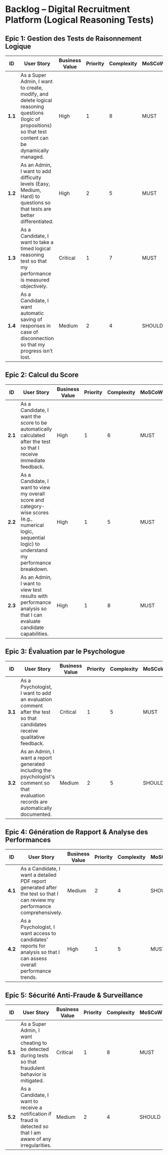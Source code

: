 # Backlog – Digital Recruitment Platform (Logical Reasoning Tests)

## Epic 1: Gestion des Tests de Raisonnement Logique

| **ID** | **User Story** | **Business Value** | **Priority** | **Complexity** | **MoSCoW** |
|--------|----------------|--------------------|--------------|----------------|------------|
| **1.1** | As a Super Admin, I want to create, modify, and delete logical reasoning questions (logic of propositions) so that test content can be dynamically managed. | High | 1 | 8 | MUST |
| **1.2** | As an Admin, I want to add difficulty levels (Easy, Medium, Hard) to questions so that tests are better differentiated. | High | 2 | 5 | MUST |
| **1.3** | As a Candidate, I want to take a timed logical reasoning test so that my performance is measured objectively. | Critical | 1 | 7 | MUST |
| **1.4** | As a Candidate, I want automatic saving of responses in case of disconnection so that my progress isn’t lost. | Medium | 2 | 4 | SHOULD |

## Epic 2: Calcul du Score

| **ID** | **User Story** | **Business Value** | **Priority** | **Complexity** | **MoSCoW** |
|--------|----------------|--------------------|--------------|----------------|------------|
| **2.1** | As a Candidate, I want the score to be automatically calculated after the test so that I receive immediate feedback. | High | 1 | 6 | MUST |
| **2.2** | As a Candidate, I want to view my overall score and category-wise scores (e.g., numerical logic, sequential logic) to understand my performance breakdown. | High | 1 | 5 | MUST |
| **2.3** | As an Admin, I want to view test results with performance analysis so that I can evaluate candidate capabilities. | High | 1 | 8 | MUST |

## Epic 3: Évaluation par le Psychologue

| **ID** | **User Story** | **Business Value** | **Priority** | **Complexity** | **MoSCoW** |
|--------|----------------|--------------------|--------------|----------------|------------|
| **3.1** | As a Psychologist, I want to add an evaluation comment after the test so that candidates receive qualitative feedback. | Critical | 1 | 5 | MUST |
| **3.2** | As an Admin, I want a report generated including the psychologist's comment so that evaluation records are automatically documented. | Medium | 2 | 5 | SHOULD |

## Epic 4: Génération de Rapport & Analyse des Performances

| **ID** | **User Story** | **Business Value** | **Priority** | **Complexity** | **MoSCoW** |
|--------|----------------|--------------------|--------------|----------------|------------|
| **4.1** | As a Candidate, I want a detailed PDF report generated after the test so that I can review my performance comprehensively. | Medium | 2 | 4 | SHOULD |
| **4.2** | As a Psychologist, I want access to candidates’ reports for analysis so that I can assess overall performance trends. | High | 1 | 5 | MUST |

## Epic 5: Sécurité Anti-Fraude & Surveillance

| **ID** | **User Story** | **Business Value** | **Priority** | **Complexity** | **MoSCoW** |
|--------|----------------|--------------------|--------------|----------------|------------|
| **5.1** | As a Super Admin, I want cheating to be detected during tests so that fraudulent behavior is mitigated. | Critical | 1 | 8 | MUST |
| **5.2** | As a Candidate, I want to receive a notification if fraud is detected so that I am aware of any irregularities. | Medium | 2 | 4 | SHOULD |


